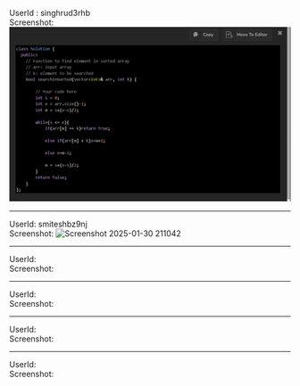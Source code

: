 UserId : singhrud3rhb
<br>
Screenshot: ![Promgram output](https://raw.githubusercontent.com/Rudra2637/image/refs/heads/main/Solution%20.png)
<hr>

UserId:  smiteshbz9nj
<br>
Screenshot: ![Screenshot 2025-01-30 211042](https://github.com/user-attachments/assets/8d4a1379-c449-4f63-9603-f0210ba5d3d9)

<hr>

UserId:
<br>
Screenshot:
<hr>

UserId:
<br>
Screenshot:
<hr>

UserId:
<br>
Screenshot:
<hr>

UserId:
<br>
Screenshot:
